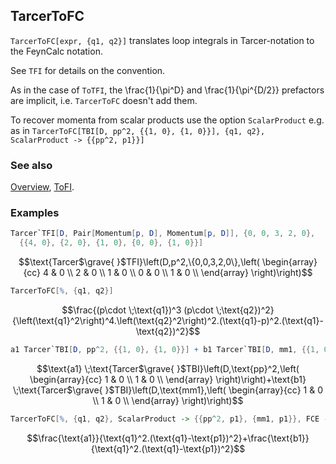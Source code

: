 ## TarcerToFC

`TarcerToFC[expr, {q1, q2}]` translates loop integrals in Tarcer-notation to the FeynCalc notation.

See `TFI` for details on the convention.

As in the case of `ToTFI`, the \frac{1}{\pi^D} and \frac{1}{\pi^{D/2}} prefactors are implicit, i.e. `TarcerToFC` doesn't add them.

To recover momenta from scalar products use the option `ScalarProduct` e.g. as in `TarcerToFC[TBI[D, pp^2, {{1, 0}, {1, 0}}], {q1, q2}, ScalarProduct -> {{pp^2, p1}}]`

### See also

[Overview](Extra/FeynCalc.md), [ToFI](ToFI.md).

### Examples

```mathematica
Tarcer`TFI[D, Pair[Momentum[p, D], Momentum[p, D]], {0, 0, 3, 2, 0}, 
  {{4, 0}, {2, 0}, {1, 0}, {0, 0}, {1, 0}}]
```

$$\text{Tarcer$\grave{ }$TFI}\left(D,p^2,\{0,0,3,2,0\},\left(
\begin{array}{cc}
 4 & 0 \\
 2 & 0 \\
 1 & 0 \\
 0 & 0 \\
 1 & 0 \\
\end{array}
\right)\right)$$

```mathematica
TarcerToFC[%, {q1, q2}]
```

$$\frac{(p\cdot \;\text{q1})^3 (p\cdot \;\text{q2})^2}{\left(\text{q1}^2\right)^4.\left(\text{q2}^2\right)^2.(\text{q1}-p)^2.(\text{q1}-\text{q2})^2}$$

```mathematica
a1 Tarcer`TBI[D, pp^2, {{1, 0}, {1, 0}}] + b1 Tarcer`TBI[D, mm1, {{1, 0}, {1, 0}}]
```

$$\text{a1} \;\text{Tarcer$\grave{ }$TBI}\left(D,\text{pp}^2,\left(
\begin{array}{cc}
 1 & 0 \\
 1 & 0 \\
\end{array}
\right)\right)+\text{b1} \;\text{Tarcer$\grave{ }$TBI}\left(D,\text{mm1},\left(
\begin{array}{cc}
 1 & 0 \\
 1 & 0 \\
\end{array}
\right)\right)$$

```mathematica
TarcerToFC[%, {q1, q2}, ScalarProduct -> {{pp^2, p1}, {mm1, p1}}, FCE -> True]
```

$$\frac{\text{a1}}{\text{q1}^2.(\text{q1}-\text{p1})^2}+\frac{\text{b1}}{\text{q1}^2.(\text{q1}-\text{p1})^2}$$
